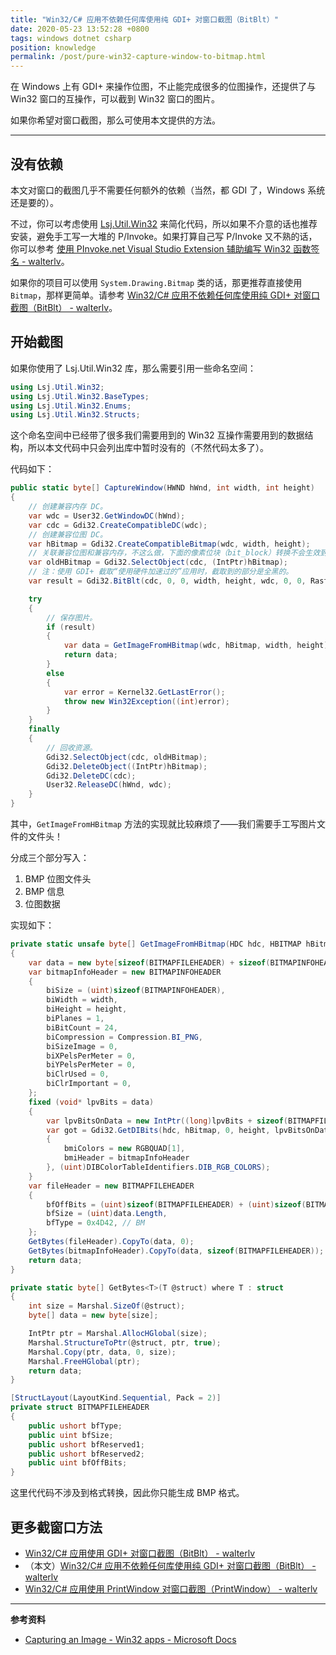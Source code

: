 ```yaml
---
title: "Win32/C# 应用不依赖任何库使用纯 GDI+ 对窗口截图（BitBlt）"
date: 2020-05-23 13:52:28 +0800
tags: windows dotnet csharp
position: knowledge
permalink: /post/pure-win32-capture-window-to-bitmap.html
---
```


在 Windows 上有 GDI+ 来操作位图，不止能完成很多的位图操作，还提供了与 Win32 窗口的互操作，可以截到 Win32 窗口的图片。

如果你希望对窗口截图，那么可使用本文提供的方法。

---

<div id="toc"></div>

## 没有依赖

本文对窗口的截图几乎不需要任何额外的依赖（当然，都 GDI 了，Windows 系统还是要的）。

不过，你可以考虑使用 [Lsj.Util.Win32](https://www.nuget.org/packages/Lsj.Util.Win32/) 来简化代码，所以如果不介意的话也推荐安装，避免手工写一大堆的 P/Invoke。如果打算自己写 P/Invoke 又不熟的话，你可以参考 [使用 PInvoke.net Visual Studio Extension 辅助编写 Win32 函数签名 - walterlv](/post/pinvoke-net-visual-studio-extension)。

如果你的项目可以使用 `System.Drawing.Bitmap` 类的话，那更推荐直接使用 `Bitmap`，那样更简单。请参考 [Win32/C# 应用不依赖任何库使用纯 GDI+ 对窗口截图（BitBlt） - walterlv](/post/pure-win32-capture-window-to-bitmap)。

## 开始截图

如果你使用了 Lsj.Util.Win32 库，那么需要引用一些命名空间：

```csharp
using Lsj.Util.Win32;
using Lsj.Util.Win32.BaseTypes;
using Lsj.Util.Win32.Enums;
using Lsj.Util.Win32.Structs;
```

这个命名空间中已经带了很多我们需要用到的 Win32 互操作需要用到的数据结构，所以本文代码中只会列出库中暂时没有的（不然代码太多了）。

代码如下：

```csharp
public static byte[] CaptureWindow(HWND hWnd, int width, int height)
{
    // 创建兼容内存 DC。
    var wdc = User32.GetWindowDC(hWnd);
    var cdc = Gdi32.CreateCompatibleDC(wdc);
    // 创建兼容位图 DC。
    var hBitmap = Gdi32.CreateCompatibleBitmap(wdc, width, height);
    // 关联兼容位图和兼容内存，不这么做，下面的像素位块（bit_block）转换不会生效到 hBitmap。
    var oldHBitmap = Gdi32.SelectObject(cdc, (IntPtr)hBitmap);
    // 注：使用 GDI+ 截取“使用硬件加速过的”应用时，截取到的部分是全黑的。
    var result = Gdi32.BitBlt(cdc, 0, 0, width, height, wdc, 0, 0, RasterCodes.SRCCOPY);

    try
    {
        // 保存图片。
        if (result)
        {
            var data = GetImageFromHBitmap(wdc, hBitmap, width, height);
            return data;
        }
        else
        {
            var error = Kernel32.GetLastError();
            throw new Win32Exception((int)error);
        }
    }
    finally
    {
        // 回收资源。
        Gdi32.SelectObject(cdc, oldHBitmap);
        Gdi32.DeleteObject((IntPtr)hBitmap);
        Gdi32.DeleteDC(cdc);
        User32.ReleaseDC(hWnd, wdc);
    }
}
```

其中，`GetImageFromHBitmap` 方法的实现就比较麻烦了——我们需要手工写图片文件的文件头！

分成三个部分写入：

1. BMP 位图文件头
1. BMP 信息
1. 位图数据

实现如下：

```csharp
private static unsafe byte[] GetImageFromHBitmap(HDC hdc, HBITMAP hBitmap, int width, int height)
{
    var data = new byte[sizeof(BITMAPFILEHEADER) + sizeof(BITMAPINFOHEADER) + width * height * 3];
    var bitmapInfoHeader = new BITMAPINFOHEADER
    {
        biSize = (uint)sizeof(BITMAPINFOHEADER),
        biWidth = width,
        biHeight = height,
        biPlanes = 1,
        biBitCount = 24,
        biCompression = Compression.BI_PNG,
        biSizeImage = 0,
        biXPelsPerMeter = 0,
        biYPelsPerMeter = 0,
        biClrUsed = 0,
        biClrImportant = 0,
    };
    fixed (void* lpvBits = data)
    {
        var lpvBitsOnData = new IntPtr((long)lpvBits + sizeof(BITMAPFILEHEADER) + sizeof(BITMAPINFOHEADER));
        var got = Gdi32.GetDIBits(hdc, hBitmap, 0, height, lpvBitsOnData, new BITMAPINFO
        {
            bmiColors = new RGBQUAD[1],
            bmiHeader = bitmapInfoHeader
        }, (uint)DIBColorTableIdentifiers.DIB_RGB_COLORS);
    }
    var fileHeader = new BITMAPFILEHEADER
    {
        bfOffBits = (uint)sizeof(BITMAPFILEHEADER) + (uint)sizeof(BITMAPINFOHEADER),
        bfSize = (uint)data.Length,
        bfType = 0x4D42, // BM
    };
    GetBytes(fileHeader).CopyTo(data, 0);
    GetBytes(bitmapInfoHeader).CopyTo(data, sizeof(BITMAPFILEHEADER));
    return data;
}

private static byte[] GetBytes<T>(T @struct) where T : struct
{
    int size = Marshal.SizeOf(@struct);
    byte[] data = new byte[size];

    IntPtr ptr = Marshal.AllocHGlobal(size);
    Marshal.StructureToPtr(@struct, ptr, true);
    Marshal.Copy(ptr, data, 0, size);
    Marshal.FreeHGlobal(ptr);
    return data;
}

[StructLayout(LayoutKind.Sequential, Pack = 2)]
private struct BITMAPFILEHEADER
{
    public ushort bfType;
    public uint bfSize;
    public ushort bfReserved1;
    public ushort bfReserved2;
    public uint bfOffBits;
}
```

这里代代码不涉及到格式转换，因此你只能生成 BMP 格式。

## 更多截窗口方法

- [Win32/C# 应用使用 GDI+ 对窗口截图（BitBlt） - walterlv](/post/win32-and-system-drawing-capture-window-to-bitmap)
- （本文）[Win32/C# 应用不依赖任何库使用纯 GDI+ 对窗口截图（BitBlt） - walterlv](/post/pure-win32-capture-window-to-bitmap)
- [Win32/C# 应用使用 PrintWindow 对窗口截图（PrintWindow） - walterlv](/post/win32-capture-window-using-print-window)

---

**参考资料**

- [Capturing an Image - Win32 apps - Microsoft Docs](https://docs.microsoft.com/en-us/windows/win32/gdi/capturing-an-image)

